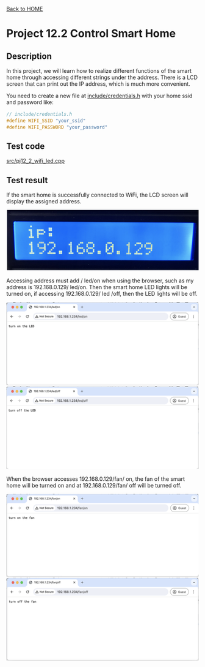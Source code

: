 [Back to HOME](../README.md)

# Project 12.2 Control Smart Home

## Description

In this project, we will learn how to realize different functions of the smart home through accessing different strings under the address. There is a LCD screen that can print out the IP address, which is much more convenient.

You need to create a new file at [include/credentials.h](include/credentials.h) with your home ssid and password like:

```cpp
// include/credentials.h
#define WIFI_SSID "your_ssid"
#define WIFI_PASSWORD "your_password"
```

## Test code

[src/pj12_2_wifi_led.cpp](src/pj12_2_wifi_led.cpp)

## Test result

If the smart home is successfully connected to WiFi, the LCD screen will display the assigned address.  

![IP](images/IP.png)

Accessing address must add / led/on when using the browser, such as my address is 192.168.0.129/ led/on. Then the smart home LED lights will be turned on, if accessing 192.168.0.129/ led /off, then the LED lights will be off.

![Led on](images/Led%20on.png)
![Led off](images/Led%20off.png)

When the browser accesses 192.168.0.129/fan/ on, the fan of the smart home will be turned on and at 192.168.0.129/fan/ off will be turned off.


![Fan on](images/Fan%20on.png)
![Fan off](images/Fan%20off.png)